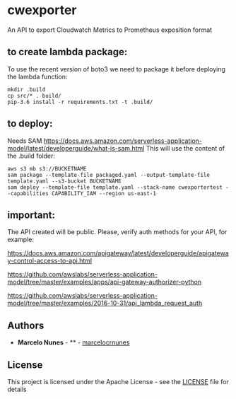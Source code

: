 # cwexporter
An API to export Cloudwatch Metrics to Prometheus exposition format

## to create lambda package: 
To use the recent version of boto3 we need to package it before deploying the lambda function:

```
mkdir .build
cp src/* . build/
pip-3.6 install -r requirements.txt -t .build/
```

## to deploy: 

Needs SAM https://docs.aws.amazon.com/serverless-application-model/latest/developerguide/what-is-sam.html
This will use the content of the .build folder: 

```
aws s3 mb s3://BUCKETNAME
sam package --template-file packaged.yaml --output-template-file template.yaml --s3-bucket BUCKETNAME
sam deploy --template-file template.yaml --stack-name cwexportertest --capabilities CAPABILITY_IAM --region us-east-1
```


## important: 

The API created will be public. Please, verify auth methods for your API, for example: 

https://docs.aws.amazon.com/apigateway/latest/developerguide/apigateway-control-access-to-api.html

https://github.com/awslabs/serverless-application-model/tree/master/examples/apps/api-gateway-authorizer-python

https://github.com/awslabs/serverless-application-model/tree/master/examples/2016-10-31/api_lambda_request_auth


## Authors

* **Marcelo Nunes** - ** - [marcelocrnunes](https://github.com/marcelocrnunes)

## License

This project is licensed under the Apache License - see the [LICENSE](LICENSE) file for details

